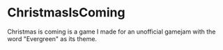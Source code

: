 # ChristmasIsComing
Christmas is coming is a game I made for an unofficial gamejam with the word "Evergreen" as its theme. 
